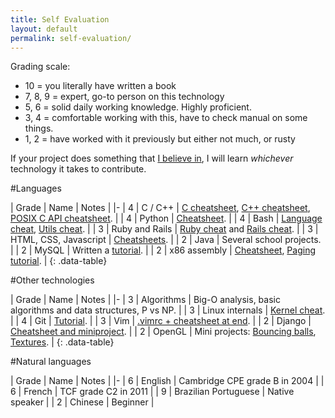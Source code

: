 ```yaml
---
title: Self Evaluation
layout: default
permalink: self-evaluation/
---
```


<ul data-toc></ul>

Grading scale:

- 10 = you literally have written a book
- 7, 8, 9 = expert, go-to person on this technology
- 5, 6 = solid daily working knowledge. Highly proficient.
- 3, 4 = comfortable working with this, have to check manual on some things.
- 1, 2 = have worked with it previously but either not much, or rusty

If your project does something that [I believe in](/interests), I will learn *whichever* technology it takes to contribute.

#Languages

| Grade | Name | Notes |
|-
| 4 | C / C++ | [C cheatsheet](https://github.com/cirosantilli/cpp/blob/dd230c618732ab2fe4327e623a950bbe308fc6dd/c/c.c), [C++ cheatsheet](https://github.com/cirosantilli/cpp/blob/dd230c618732ab2fe4327e623a950bbe308fc6dd/c/cpp.cpp), [POSIX C API cheatsheet](https://github.com/cirosantilli/linux/blob/def67db42a328de4e8f006ff79f1dbf9b1b5663c/posix/main.c). |
| 4 | Python | [Cheatsheet](https://github.com/cirosantilli/python/tree/0dea141c2518ab467b8e0af0e80d4a9a32a9650e/cheat). |
| 4 | Bash | [Language cheat](https://github.com/cirosantilli/linux/blob/2c7d501b28a67b3c464ddfb3a415c6d39c032cda/utils.sh), [Utils cheat](https://github.com/cirosantilli/linux). |
| 3 | Ruby and Rails | [Ruby cheat](https://github.com/cirosantilli/ruby) and [Rails cheat](https://github.com/cirosantilli/rails-cheat). |
| 3 | HTML, CSS, Javascript | [Cheatsheets](https://github.com/cirosantilli/web). |
| 2 | Java | Several school projects. |
| 2 | MySQL | Written a [tutorial](https://github.com/cirosantilli/mysql-tutorial/blob/master/index.md). |
| 2 | x86 assembly | [Cheatsheet](https://github.com/cirosantilli/assembler/blob/7b91be5601e2ea03eac7bf7b7aad83591655dd05/nasm/cheat/main.asm), [Paging tutorial](http://cirosantilli.github.io/x86-paging). |
{: .data-table}

#Other technologies

| Grade | Name | Notes |
|-
| 3 | Algorithms | Big-O analysis, basic algorithms and data structures, P vs NP. |
| 3 | Linux internals | [Kernel cheat](https://github.com/cirosantilli/linux/blob/fa40968a3476650a075a0ccafaf279bfad7d7024/kernel/main.c). |
| 4 | Git | [Tutorial](https://github.com/cirosantilli/git-tutorial/blob/113993421fc4b1a8a7c51925f44ddd9a9a7426f1/tutorial.md). |
| 3 | Vim | [.vimrc + cheatsheet at end](https://github.com/cirosantilli/homefiles/blob/1f6f1086e5ab2fcf35846a9ebd4e9f48900f2708/files/.vimrc). |
| 2 | Django | [Cheatsheet and miniproject](https://github.com/cirosantilli/django-cheat). |
| 2 | OpenGL | Mini projects: [Bouncing balls](https://github.com/cirosantilli/cpp/tree/aa4847db2dec0d7f08b8b36aed88044f07d18220/opengl/bouncing_balls), [Textures](https://github.com/cirosantilli/cpp/tree/aa4847db2dec0d7f08b8b36aed88044f07d18220/opengl/texture_mini_project). |
{: .data-table}

#Natural languages

| Grade | Name | Notes |
|-
| 6 | English | Cambridge CPE grade B in 2004 |
| 6 | French | TCF grade C2 in 2011 |
| 9 | Brazilian Portuguese | Native speaker |
| 2 | Chinese | Beginner |
